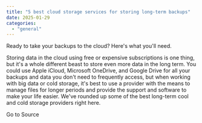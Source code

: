 ```yaml
---
title: "5 best cloud storage services for storing long-term backups"
date: 2025-01-29
categories: 
  - "general"
---
```


Ready to take your backups to the cloud? Here's what you'll need.

Storing data in the cloud using free or expensive subscriptions is one thing, but it's a whole different beast to store even more data in the long term. You could use Apple iCloud, Microsoft OneDrive, and Google Drive for all your backups and data you don't need to frequently access, but when working with big data or cold storage, it's best to use a provider with the means to manage files for longer periods and provide the support and software to make your life easier. We've rounded up some of the best long-term cool and cold storage providers right here.

Go to Source
